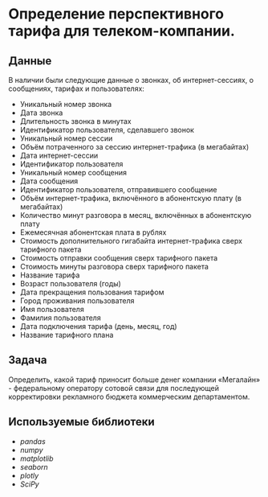 # Определение перспективного тарифа для телеком-компании.


## Данные

В наличии были следующие данные о звонках, об интернет-сессиях, о сообщениях, тарифах и пользователях:
- Уникальный номер звонка
- Дата звонка
- Длительность звонка в минутах 
- Идентификатор пользователя, сделавшего звонок
- Уникальный номер сессии
- Объём потраченного за сессию интернет-трафика (в мегабайтах)
- Дата интернет-сессии
- Идентификатор пользователя
- Уникальный номер сообщения
- Дата сообщения
- Идентификатор пользователя, отправившего сообщение
- Объём интернет-трафика, включённого в абонентскую плату (в мегабайтах)
- Количество минут разговора в месяц, включённых в абонентскую плату
- Ежемесячная абонентская плата в рублях
- Стоимость дополнительного гигабайта интернет-трафика сверх тарифного пакета   
- Стоимость отправки сообщения сверх тарифного пакета
- Стоимость минуты разговора сверх тарифного пакета  
- Название тарифа
- Возраст пользователя (годы)
- Дата прекращения пользования тарифом  
- Город проживания пользователя
- Имя пользователя
- Фамилия пользователя
- Дата подключения тарифа (день, месяц, год)
- Название тарифного плана
  
## Задача

Определить, какой тариф приносит больше денег компании «Мегалайн» - федеральному оператору сотовой связи для последующей корректировки рекламного бюджета коммерческим департаментом.

## Используемые библиотеки
* *pandas*
* *numpy* 
* *matplotlib* 
* *seaborn* 
* *plotly* 
* *SciPy*